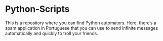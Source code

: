 # Python-Scripts
This is a repository where you can find Python automators. Here, there’s a spam application in Portuguese that you can use to send infinite messages automatically and quickly to troll your friends.
